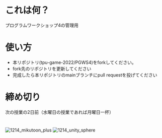 # これは何？
プログラムワークショップ4の管理用

# 使い方

- 本リポジトリ(tpu-game-2022/PGWS4)をforkしてください。
- fork先のリポジトリを更新してください
- 完成したら本リポジトリのmainブランチにpull requestを投げてください


# 締め切り
次の授業の2日前（水曜日の授業であれば月曜日一杯）

#
![1214_mikutoon_plus](https://user-images.githubusercontent.com/71998147/207552178-f395de38-497a-476a-8800-8273a7b74096.png)
![1214_unity_sphere](https://user-images.githubusercontent.com/71998147/207552197-3d439002-b994-43c4-9e22-4e83ea2eb4d0.png)
